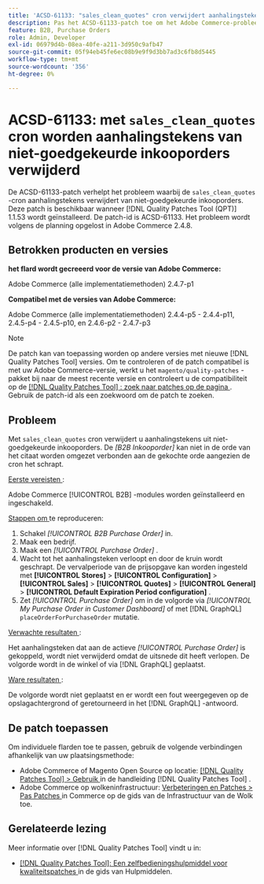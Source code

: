 ```yaml
---
title: 'ACSD-61133: "sales_clean_quotes" cron verwijdert aanhalingstekens uit niet-goedgekeurde inkooporders'
description: Pas het ACSD-61133-patch toe om het Adobe Commerce-probleem op te lossen, waarbij met de garn 'sales_clean_quotes' aanhalingstekens uit niet-goedgekeurde inkooporders worden verwijderd.
feature: B2B, Purchase Orders
role: Admin, Developer
exl-id: 06979d4b-08ea-40fe-a211-3d950c9afb47
source-git-commit: 05f94eb45fe6ec08b9e9f9d3bb7ad3c6fb8d5445
workflow-type: tm+mt
source-wordcount: '356'
ht-degree: 0%

---
```


# ACSD-61133: met `sales_clean_quotes` cron worden aanhalingstekens van niet-goedgekeurde inkooporders verwijderd

De ACSD-61133-patch verhelpt het probleem waarbij de `sales_clean_quotes` -cron aanhalingstekens verwijdert van niet-goedgekeurde inkooporders. Deze patch is beschikbaar wanneer [!DNL Quality Patches Tool (QPT)] 1.1.53 wordt geïnstalleerd. De patch-id is ACSD-61133. Het probleem wordt volgens de planning opgelost in Adobe Commerce 2.4.8.

## Betrokken producten en versies

**het flard wordt gecreeerd voor de versie van Adobe Commerce:**

Adobe Commerce (alle implementatiemethoden) 2.4.7-p1

**Compatibel met de versies van Adobe Commerce:**

Adobe Commerce (alle implementatiemethoden) 2.4.4-p5 - 2.4.4-p11, 2.4.5-p4 - 2.4.5-p10, en 2.4.6-p2 - 2.4.7-p3

>[!NOTE]
>
>De patch kan van toepassing worden op andere versies met nieuwe [!DNL Quality Patches Tool] versies. Om te controleren of de patch compatibel is met uw Adobe Commerce-versie, werkt u het `magento/quality-patches` -pakket bij naar de meest recente versie en controleert u de compatibiliteit op de [[!DNL Quality Patches Tool] : zoek naar patches op de pagina ](https://experienceleague.adobe.com/tools/commerce-quality-patches/index.html) . Gebruik de patch-id als een zoekwoord om de patch te zoeken.

## Probleem

Met `sales_clean_quotes` cron verwijdert u aanhalingstekens uit niet-goedgekeurde inkooporders. De *[B2B Inkooporder]* kan niet in de orde van het citaat worden omgezet verbonden aan de gekochte orde aangezien de cron het schrapt.

<u> Eerste vereisten </u>:

Adobe Commerce [!UICONTROL B2B] -modules worden geïnstalleerd en ingeschakeld.

<u> Stappen om </u> te reproduceren:

1. Schakel *[!UICONTROL B2B Purchase Order]* in.
1. Maak een bedrijf.
1. Maak een *[!UICONTROL Purchase Order]* .
1. Wacht tot het aanhalingsteken verloopt en door de kruin wordt geschrapt. De vervalperiode van de prijsopgave kan worden ingesteld met **[!UICONTROL Stores]** > **[!UICONTROL Configuration]** > **[!UICONTROL Sales]** > **[!UICONTROL Quotes]** > **[!UICONTROL General]** > **[!UICONTROL Default Expiration Period configuration]** .
1. Zet *[!UICONTROL Purchase Order]* om in de volgorde via *[!UICONTROL My Purchase Order in Customer Dashboard]* of met [!DNL GraphQL] `placeOrderForPurchaseOrder` mutatie.

<u> Verwachte resultaten </u>:

Het aanhalingsteken dat aan de actieve *[!UICONTROL Purchase Order]* is gekoppeld, wordt niet verwijderd omdat de uitsnede dit heeft verlopen. De volgorde wordt in de winkel of via [!DNL GraphQL] geplaatst.

<u> Ware resultaten </u>:

De volgorde wordt niet geplaatst en er wordt een fout weergegeven op de opslagachtergrond of geretourneerd in het [!DNL GraphQL] -antwoord.

## De patch toepassen

Om individuele flarden toe te passen, gebruik de volgende verbindingen afhankelijk van uw plaatsingsmethode:

* Adobe Commerce of Magento Open Source op locatie: [[!DNL Quality Patches Tool]  > Gebruik ](/help/tools/quality-patches-tool/usage.md) in de handleiding [!DNL Quality Patches Tool] .
* Adobe Commerce op wolkeninfrastructuur: [ Verbeteringen en Patches > Pas Patches ](https://experienceleague.adobe.com/docs/commerce-cloud-service/user-guide/develop/upgrade/apply-patches.html) in Commerce op de gids van de Infrastructuur van de Wolk toe.

## Gerelateerde lezing

Meer informatie over [!DNL Quality Patches Tool] vindt u in:

* [[!DNL Quality Patches Tool]: Een zelfbedieningshulpmiddel voor kwaliteitspatches ](/help/tools/quality-patches-tool/quality-patches-tool-to-self-serve-quality-patches.md) in de gids van Hulpmiddelen.
